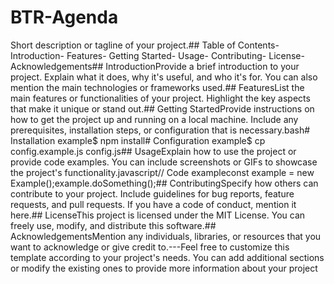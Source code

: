 # BTR-Agenda
Short description or tagline of your project.## Table of Contents- Introduction- Features- Getting Started- Usage- Contributing- License- Acknowledgements## IntroductionProvide a brief introduction to your project. Explain what it does, why it's useful, and who it's for. You can also mention the main technologies or frameworks used.## FeaturesList the main features or functionalities of your project. Highlight the key aspects that make it unique or stand out.## Getting StartedProvide instructions on how to get the project up and running on a local machine. Include any prerequisites, installation steps, or configuration that is necessary.bash# Installation example$ npm install# Configuration example$ cp config.example.js config.js## UsageExplain how to use the project or provide code examples. You can include screenshots or GIFs to showcase the project's functionality.javascript// Code exampleconst example = new Example();example.doSomething();## ContributingSpecify how others can contribute to your project. Include guidelines for bug reports, feature requests, and pull requests. If you have a code of conduct, mention it here.## LicenseThis project is licensed under the MIT License. You can freely use, modify, and distribute this software.## AcknowledgementsMention any individuals, libraries, or resources that you want to acknowledge or give credit to.---Feel free to customize this template according to your project's needs. You can add additional sections or modify the existing ones to provide more information about your project
